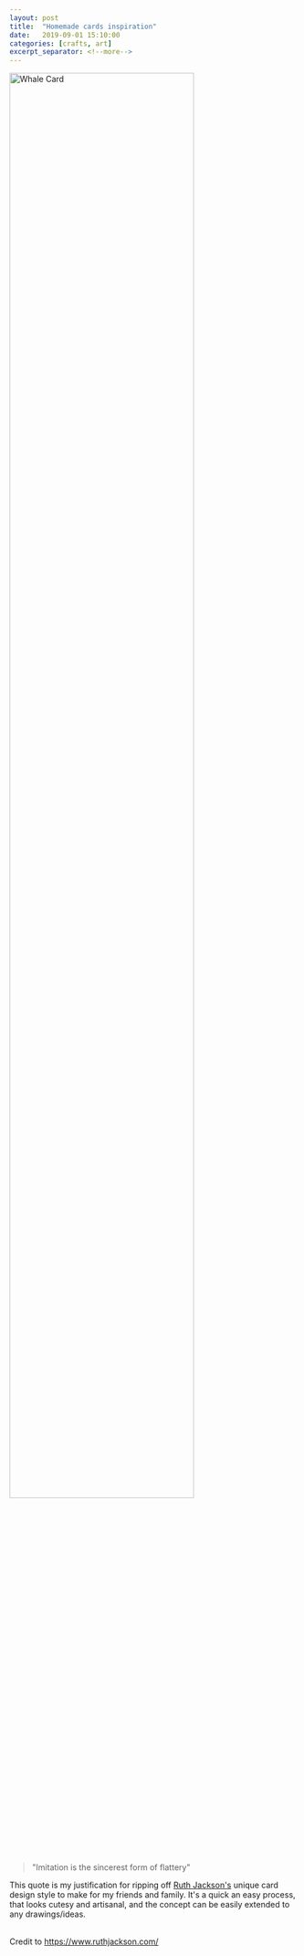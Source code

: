 ```yaml
---
layout: post
title:  "Homemade cards inspiration"
date:   2019-09-01 15:10:00
categories: [crafts, art]
excerpt_separator: <!--more-->
---
```


<div class="row">
    <div class="column-30">
        <img src="{{ site.url }}/public/assets/cards/whale.png" style="width: 80%" alt="Whale Card">
    </div>
    <div class="column-70">
        <blockquote>"Imitation is the  sincerest form of flattery"</blockquote>
        This quote is my justification for ripping off <a href="https://www.ruthjackson.com/">Ruth Jackson's</a> unique card design style to make for my friends and family. It's a quick an easy process, that looks cutesy and artisanal, and the concept can be easily extended to any drawings/ideas.
    </div>
</div>


<!--more-->
<br>

Credit to <a href="https://www.ruthjackson.com/">https://www.ruthjackson.com/</a>

